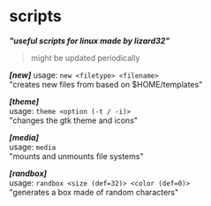 # scripts
***"useful scripts for linux made by lizard32"***
>might be updated periodically

***[new]***
usage: `new <filetype> <filename>`  
"creates new files from based on $HOME/templates"

***[theme]***  
usage: `theme <option (-t / -i)>`  
"changes the gtk theme and icons"

***[media]***  
usage: `media`  
"mounts and unmounts file systems"

***[randbox]***  
usage: `randbox <size (def=32)> <color (def=0)>`  
"generates a box made of random characters"
